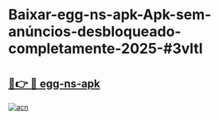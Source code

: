 # Baixar-egg-ns-apk-Apk-sem-anúncios-desbloqueado-completamente-2025-#3vltl

# <h2><a href="https://ainizakaria.my?title=egg-ns-apk&ref=24M">🔗👉 🔴 egg-ns-apk</a></h2>

[![acn](https://github.com/user-attachments/assets/0f9c940e-d8b0-45ae-aac7-cd30a18b3e1c)](https://ainizakaria.my?title=egg-ns-apk&ref=24M)

